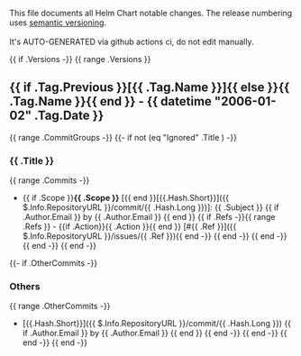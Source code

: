 This file documents all Helm Chart notable changes. The release numbering uses [semantic versioning](http://semver.org).<br></br>
It's AUTO-GENERATED vía github actions ci, do not edit manually.

{{ if .Versions -}}
{{ range .Versions }}
<a name="{{ .Tag.Name }}"></a>
## {{ if .Tag.Previous }}[{{ .Tag.Name }}]{{ else }}{{ .Tag.Name }}{{ end }} - {{ datetime "2006-01-02" .Tag.Date }}
{{ range .CommitGroups -}}
{{- if not (eq "Ignored" .Title ) -}}
### {{ .Title }}
{{ range .Commits -}}
- {{ if .Scope }}**{{ .Scope }}** [{{ end }}[{{.Hash.Short}}]({{ $.Info.RepositoryURL  }}/commit/{{ .Hash.Long }})]: {{ .Subject }} {{ if .Author.Email }} by {{ .Author.Email }} {{ end }}
{{ if .Refs -}}{{ range .Refs }} - {{if .Action}}{{ .Action }}{{ end }} [#{{ .Ref }}]({{ $.Info.RepositoryURL  }}/issues/{{ .Ref }}){{ end -}}
{{ end -}}
{{ end -}}
{{ end -}}
{{ end -}}

{{- if .OtherCommits -}}
### Others
{{ range .OtherCommits -}}
- [{{.Hash.Short}}]({{ $.Info.RepositoryURL  }}/commit/{{ .Hash.Long }}) {{ if .Author.Email }} by {{ .Author.Email }} {{ end }}
{{ end -}}
{{ end -}}
{{ end -}}
{{ end -}}
